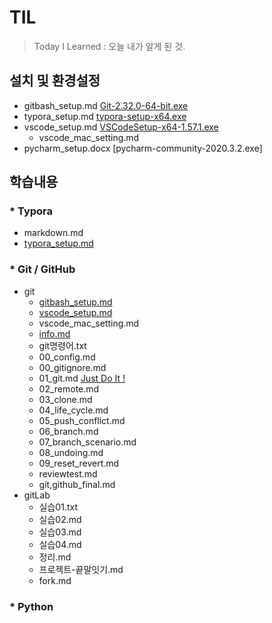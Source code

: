 # TIL
> Today I Learned
> : 오늘 내가 알게 된 것.

## 설치 및 환경설정

* gitbash_setup.md [Git-2.32.0-64-bit.exe](https://git-scm.com/downloads)
* typora_setup.md [typora-setup-x64.exe](https://typora.io/#windows)
* vscode_setup.md [VSCodeSetup-x64-1.57.1.exe](https://code.visualstudio.com/docs/?dv=win)
  * vscode_mac_setting.md
* pycharm_setup.docx [pycharm-community-2020.3.2.exe]






## 학습내용

### * Typora
  * markdown.md
  * [typora_setup.md](https://github.com/yeonjooyou/TIL/blob/master/git/typora_setup.md)

### * Git / GitHub 
  * git 
    * [gitbash_setup.md](https://github.com/yeonjooyou/TIL/blob/master/git/gitbash_setup.md)
    * [vscode_setup.md](https://github.com/yeonjooyou/TIL/blob/master/git/vscode_setup.md)
    * vscode_mac_setting.md
    * [info.md](https://github.com/yeonjooyou/TIL/blob/master/git/info.md)
    * git명령어.txt
    * 00_config.md
    * 00_gitignore.md
    * 01_git.md [Just Do It !](https://github.com/yeonjooyou/TIL/blob/master/git/01_git.md)
    * 02_remote.md
    * 03_clone.md
    * 04_life_cycle.md
    * 05_push_conflict.md
    * 06_branch.md
    * 07_branch_scenario.md
    * 08_undoing.md
    * 09_reset_revert.md
    * reviewtest.md
    * git,github_final.md
  * gitLab
    * 실습01.txt
    * 실습02.md
    * 실습03.md
    * 실습04.md
    * 정리.md
    * 프로젝트-끝말잇기.md
    * fork.md

### * Python
